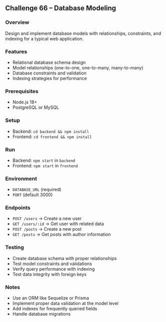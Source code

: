 ## Challenge 66 – Database Modeling

### Overview
Design and implement database models with relationships, constraints, and indexing for a typical web application.

### Features
- Relational database schema design
- Model relationships (one-to-one, one-to-many, many-to-many)
- Database constraints and validation
- Indexing strategies for performance

### Prerequisites
- Node.js 18+
- PostgreSQL or MySQL

### Setup
- Backend: `cd backend && npm install`
- Frontend: `cd frontend && npm install`

### Run
- Backend: `npm start` in `backend`
- Frontend: `npm start` in `frontend`

### Environment
- `DATABASE_URL` (required)
- `PORT` (default 3000)

### Endpoints
- `POST /users` → Create a new user
- `GET /users/:id` → Get user with related data
- `POST /posts` → Create a new post
- `GET /posts` → Get posts with author information

### Testing
- Create database schema with proper relationships
- Test model constraints and validations
- Verify query performance with indexing
- Test data integrity with foreign keys

### Notes
- Use an ORM like Sequelize or Prisma
- Implement proper data validation at the model level
- Add indexes for frequently queried fields
- Handle database migrations
